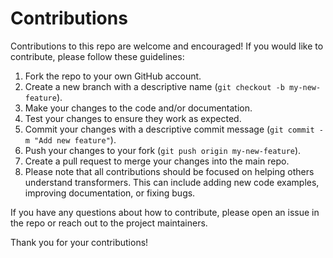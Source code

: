 Contributions
============
Contributions to this repo are welcome and encouraged! If you would like to contribute, please follow these guidelines:

1. Fork the repo to your own GitHub account.
2. Create a new branch with a descriptive name (`git checkout -b my-new-feature`).
3. Make your changes to the code and/or documentation.
4. Test your changes to ensure they work as expected.
5. Commit your changes with a descriptive commit message (`git commit -m "Add new feature"`).
6. Push your changes to your fork (`git push origin my-new-feature`).
7. Create a pull request to merge your changes into the main repo.
8. Please note that all contributions should be focused on helping others understand transformers. This can include adding new code examples, improving documentation, or fixing bugs.

If you have any questions about how to contribute, please open an issue in the repo or reach out to the project maintainers.

Thank you for your contributions!
